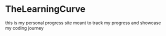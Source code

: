 # TheLearningCurve
this is my personal progress site meant to track my progress and showcase my coding journey
